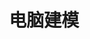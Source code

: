 ---
title: 电脑建模
menu:
  sidebar:
    name: 电脑建模
    identifier: project-cad
    parent: project
    weight: 2
---